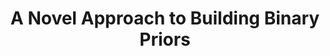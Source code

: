 ---
layout: page
title: A Novel Approach to Building Binary Priors
description: Suvin Blum, Spring 2023
importance: 2
category: semester project
---
